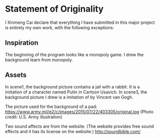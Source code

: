 # Statement of Originality

I Xinmeng Cai declare that everything I have submitted in this major
project is entirely my own work, with the following exceptions:

## Inspiration
The beginning of the program looks like a monopoly game. I drew the background learn from monopoly.

## Assets

In scene1, the background picture contains a jail with a rabbit. It is a imitation of a character named Putin in Cartoon Usavich.
In scene3, the background picture I drew is a imitation of <Bedroom in Arles> by Vincent van Gogh.

The picture used for the background of a pad: https://www.army.mil/e2/c/images/2015/07/22/403305/original.jpg
(Photo credit: U.S. Army illustration)

Two sound affects are from the website. (The website provides free sound effects and it has its license on the website.)
http://soundbible.com/
